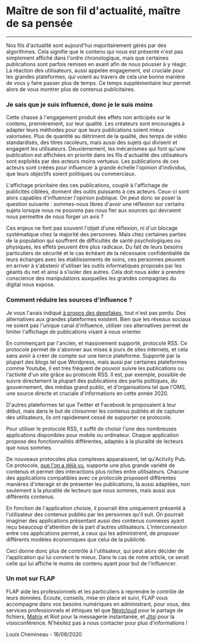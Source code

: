 # Maître de son fil d'actualité, maître de sa pensée

---

Nos fils d'actualité sont aujourd'hui majoritairement gérés par des algorithmes. Cela signifie que le contenu qui nous est présenté n'est pas simplement affiché dans l'ordre chronologique, mais que certaines publications sont parfois remises en avant afin de nous pousser à y réagir. La réaction des utilisateurs, aussi appelée engagement, est cruciale pour les grandes plateformes, qui voient au travers de cela une bonne manière de vous y faire passer plus de temps. Ce temps supplémentaire leur permet alors de vous montrer plus de contenus publicitaires.

### Je sais que je suis influencé, donc je le suis moins

Cette chasse à l'engagement produit des effets non anticipés sur le contenu, premièrement, sur leur qualité. Les créateurs sont encouragés à adapter leurs méthodes pour que leurs publications soient mieux valorisées. Plus de quantité au détriment de la qualité, des temps de vidéo standardisés, des titres racoleurs, mais aussi des sujets qui divisent et engagent les utilisateurs. Deuxièmement, les mécanismes qui font qu'une publication est affichées en priorité dans les fils d'actualité des utilisateurs sont exploités par des acteurs moins vertueux. Les publications de ces acteurs sont créées pour influencer à grande échelle l'opinion d'individus, que leurs objectifs soient politiques ou commerciaux.

L'affichage prioritaire des ces publications, couplé à l'affichage de publicités ciblées, donnent des outils puissants à ces acteurs. Ceux-ci sont alors capables d'influencer l'opinion publique. On peut donc se poser la question suivante : sommes-nous libres d'avoir une réflexion sur certains sujets lorsque nous ne pouvons pas nous fier aux sources qui devraient nous permettre de nous forger un avis ?

Ces enjeux ne font pas souvent l'objet d'une réflexion, ni d'un blocage systématique chez la majorité des personnes. Mais chez certaines parties de la population qui souffrent de difficultés de santé psychologiques ou physiques, les effets peuvent être plus radicaux. Du fait de leurs besoins particuliers de sécurité et le cas échéant de la nécessaire confidentialité de leurs échanges avec les établissements de soins, ces personnes peuvent en arriver à s'abstenir d'utiliser les outils informatiques proposés par les géants du net et ainsi à s’isoler des autres. Cela doit nous aider à prendre conscience des manipulations auxquelles les grandes compagnies du digital nous expose.

### Comment réduire les sources d'influence ?

Je vous l'avais indiqué [à propos des deepfakes](https://www.flap.cloud/blog/deepfake-influence-tool), tout n'est pas perdu. Des alternatives aux grandes plateformes existent. Bien que les réseaux sociaux ne soient pas l'unique canal d'influence, utiliser ces alternatives permet de limiter l'affichage de publications visant à nous orienter.

En commençant par l'ancien, et massivement supporté, protocole RSS. Ce protocole permet de s'abonner aux mises à jours de sites internets, et cela sans avoir à créer de compte sur une tierce plateforme. Supporté par la plupart des blogs tel que Wordpress, mais aussi par certaines plateformes comme Youtube, il est très fréquent de pouvoir suivre les publications ou l'activité d'un site grâce au protocole RSS. Il est, par exemple, possible de suivre directement la plupart des publications des partis politiques, du gouvernement, des médias grand public, et d'organisations tel que l'OMS, une source directe et cruciale d'informations en cette année 2020.

D'autres plateformes tel que Twitter et Facebook le proposaient à leur début, mais dans le but de cloisonner les contenus publiés et de capturer des utilisateurs, ils ont rapidement cessé de supporter ce protocole.

Pour utiliser le protocole RSS, il suffit de choisir l'une des nombreuses applications disponibles pour mobile ou ordinateur. Chaque application propose des fonctionnalités différentes, adaptés à la pluralité de lecteurs que nous sommes.

De nouveaux protocoles plus complexes apparaissent, tel qu'Activity Pub. Ce protocole, [que l'on a déjà vu](https://www.flap.cloud/blog/emancipate-with-digital-address), supporte une plus grande variété de contenus et permet des interactions plus riches entre utilisateurs. Chacune des applications compatibles avec ce protocole proposent différentes manières d'interagir et de présenter les publications, là aussi adaptées, non seulement à la pluralité de lecteurs que nous sommes, mais aussi aux différents contenus.

En fonction de l'application choisie, il pourrait être uniquement présenté à l'utilisateur des contenus publiés par les personnes qu'il suit. On pourrait imaginer des applications présentant aussi des contenus connexes ayant reçu beaucoup d'attention de la part d'autres utilisateurs. L'interconnexion entre ces applications permet, à ceux qui les administrent, de proposer différents modèles économiques que celui de la publicité.

Ceci donne donc plus de contrôle à l'utilisateur, qui peut alors décider de l'application qui lui convient le mieux. Dans le cas de notre article, ce serait celle qui lui affiche le moins de contenu ayant pour but de l'influencer.

### Un mot sur FLAP

FLAP aide les professionnels et les particuliers à reprendre le contrôle de leurs données.
Écoute, conseils, mise en place et suivi, FLAP vous accompagne dans vos besoins numériques en administrant, pour vous, des services professionnels et éthiques tel que [Nextcloud](https://nextcloud.com) pour le partage de fichiers, [Matrix](https://matrix.org) et Riot pour la messagerie instantanée, et [Jitsi](https://jitsi.org) pour la visioconférence.
N'hésitez pas à nous contacter pour plus d'informations !

Louis Chemineau - 18/06/2020
